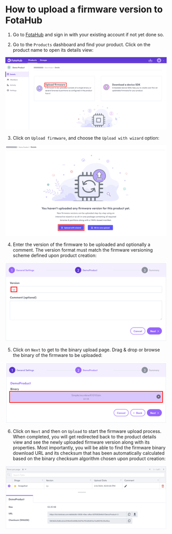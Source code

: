 # How to upload a firmware version to FotaHub

1. Go to [FotaHub](https://fotahub.com) and sign in with your existing account if not yet done so.

2. Go to the `Products` dashboard and find your product. Click on the product name to open its details view:

![](upload-firmware-1.png "Product details view")

3. Click on `Upload firmware`, and choose the `Upload with wizard` option: 

![](upload-firmware-2.png "Firmware upload options")

4. Enter the version of the firmware to be uploaded and optionally a comment. The version format must match the firmware versioning scheme defined upon product creation:

![](upload-firmware-3.png "Upload firmware - step 1")

5. Click on `Next` to get to the binary upload page. Drag & drop or browse the binary of the firmware to be uploaded:  

![](upload-firmware-4.png "Upload firmware - step 2")

6. Click on `Next` and then on `Upload` to start the firmware upload process. When completed, you will get redirected back to the product details view and see the newly uploaded firmware version along with its properties. Most importantly, you will be able to find the firmware binary download URL and its checksum that has been automatically calculated based on the binary checksum algorithm chosen upon product creation: 

![](upload-firmware-5.png "Upload firmware - step 3")